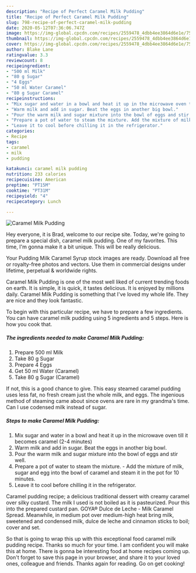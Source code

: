 ```yaml
---
description: "Recipe of Perfect Caramel Milk Pudding"
title: "Recipe of Perfect Caramel Milk Pudding"
slug: 798-recipe-of-perfect-caramel-milk-pudding
date: 2020-05-12T07:36:06.747Z
image: https://img-global.cpcdn.com/recipes/2559478_4dbb4ee3864d6e1e/751x532cq70/caramel-milk-pudding-recipe-main-photo.jpg
thumbnail: https://img-global.cpcdn.com/recipes/2559478_4dbb4ee3864d6e1e/751x532cq70/caramel-milk-pudding-recipe-main-photo.jpg
cover: https://img-global.cpcdn.com/recipes/2559478_4dbb4ee3864d6e1e/751x532cq70/caramel-milk-pudding-recipe-main-photo.jpg
author: Blake Lane
ratingvalue: 3.3
reviewcount: 8
recipeingredient:
- "500 ml Milk"
- "80 g Sugar"
- "4 Eggs"
- "50 ml Water Caramel"
- "80 g Sugar Caramel"
recipeinstructions:
- "Mix sugar and water in a bowl and heat it up in the microwave oven till it becomes caramel (2-4 minutes)"
- "Warm milk and add in sugar. Beat the eggs in another big bowl."
- "Pour the warm milk and sugar mixture into the bowl of eggs and stir well."
- "Prepare a pot of water to steam the mixture. Add the mixture of milk, sugar and egg into the bowl of caramel and steam it in the pot for 10  minutes."
- "Leave it to cool before chilling it in the refrigerator."
categories:
- Recipe
tags:
- caramel
- milk
- pudding

katakunci: caramel milk pudding 
nutrition: 233 calories
recipecuisine: American
preptime: "PT15M"
cooktime: "PT31M"
recipeyield: "4"
recipecategory: Lunch

---
```



![Caramel Milk Pudding](https://img-global.cpcdn.com/recipes/2559478_4dbb4ee3864d6e1e/751x532cq70/caramel-milk-pudding-recipe-main-photo.jpg)

Hey everyone, it is Brad, welcome to our recipe site. Today, we're going to prepare a special dish, caramel milk pudding. One of my favorites. This time, I'm gonna make it a bit unique. This will be really delicious.

Your Pudding Milk Caramel Syrup stock images are ready. Download all free or royalty-free photos and vectors. Use them in commercial designs under lifetime, perpetual &amp; worldwide rights.

Caramel Milk Pudding is one of the most well liked of current trending foods on earth. It is simple, it is quick, it tastes delicious. It is enjoyed by millions daily. Caramel Milk Pudding is something that I've loved my whole life. They are nice and they look fantastic.


To begin with this particular recipe, we have to prepare a few ingredients. You can have caramel milk pudding using 5 ingredients and 5 steps. Here is how you cook that.

<!--inarticleads1-->

##### The ingredients needed to make Caramel Milk Pudding:

1. Prepare 500 ml Milk
1. Take 80 g Sugar
1. Prepare 4 Eggs
1. Get 50 ml Water (Caramel)
1. Take 80 g Sugar (Caramel)


If not, this is a good chance to give. This easy steamed caramel pudding uses less fat, no fresh cream just the whole milk, and eggs. The ingenious method of steaming came about since ovens are rare in my grandma&#39;s time. Can I use codensed milk instead of sugar. 

<!--inarticleads2-->

##### Steps to make Caramel Milk Pudding:

1. Mix sugar and water in a bowl and heat it up in the microwave oven till it becomes caramel (2-4 minutes)
1. Warm milk and add in sugar. Beat the eggs in another big bowl.
1. Pour the warm milk and sugar mixture into the bowl of eggs and stir well.
1. Prepare a pot of water to steam the mixture. - Add the mixture of milk, sugar and egg into the bowl of caramel and steam it in the pot for 10  minutes.
1. Leave it to cool before chilling it in the refrigerator.


Caramel pudding recipe; a delicious traditional dessert with creamy caramel over silky custard. The milk I used is not boiled as it is pasteurized. Pour this into the prepared custard pan. GOYA® Dulce de Leche - Milk Caramel Spread. Meanwhile, in medium pot over medium-high heat bring milk, sweetened and condensed milk, dulce de leche and cinnamon sticks to boil; cover and set. 

So that is going to wrap this up with this exceptional food caramel milk pudding recipe. Thanks so much for your time. I am confident you will make this at home. There is gonna be interesting food at home recipes coming up. Don't forget to save this page in your browser, and share it to your loved ones, colleague and friends. Thanks again for reading. Go on get cooking!
